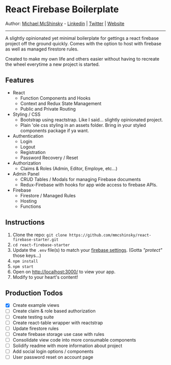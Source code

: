 # React Firebase Boilerplate

Author: [Michael McShinsky](https://github.com/mmcshinsky) - [Linkedin](https://www.linkedin.com/in/michaelmcshinsky) | [Twitter](https://twitter.com/mikemcshinsky) | [Website](http://mcshinsky.net/)

---

A slightly opinionated yet minimal boilerplate for gettings a react firebase project off the ground quickly. Comes with the option to host with firebase as well as managed firestore rules.

Created to make my own life and others easier without having to recreate the wheel everytime a new project is started.

## Features

- React
  - Function Components and Hooks
  - Context and Redux State Management
  - Public and Private Routing
- Styling / CSS
  - Bootstrap using reactstrap. Like I said... slightly opinionated project.
  - Plain 'ole css styling in an assets folder. Bring in your styled components package if ya want.
- Authentication
  - Login
  - Logout
  - Registration
  - Password Recovery / Reset
- Authorization
  - Claims & Roles (Admin, Editor, Employe, etc...)
- Admin Panel
  - CRUD Tables / Modals for managing Firebase documents
  - Redux-Firebase with hooks for app wide access to firebase APIs.
- Firebase
  - Firestore / Managed Rules
  - Hosting
  - Functions

## Instructions

1. Clone the repo: `git clone https://github.com/mmcshinsky/react-firebase-starter.git`
2. `cd react-firebase-starter`
3. Update the `.env` file(s) to match your [firebase settings](https://console.firebase.google.com/). (Gotta _"protect"_ those keys...)
4. `npm install`
5. `npm start`
6. Open on [http://localhost:3000/](http://localhost:3000/) to view your app.
7. Modify to your heart's content!

## Production Todos

- [x] Create example views
- [ ] Create claim & role based authorization
- [ ] Create testing suite
- [ ] Create react-table wrapper with reactstrap
- [ ] Update firestore rules
- [ ] Create firebase storage use case with rules
- [ ] Consolidate view code into more consumable components
- [ ] Solidify readme with more information about project
- [ ] Add social login options / components
- [ ] User password reset on account page
